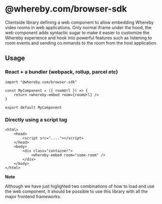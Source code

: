 # @whereby.com/browser-sdk

Clientside library defining a web component to allow embedding Whereby video rooms in web applications. Only normal iframe under the hood, the web component adds syntactic sugar to make it easier to customize the Whereby experience and hook into powerful features such as listening to room events and sending co.mmands to the room from the host application.

## Usage

### React + a bundler (webpack, rollup, parcel etc)
```
import "@whereby.com/browser-sdk"

const MyComponent = ({ roomUrl }) => {
    return <whereby-embed room={roomUrl} />
}

export default MyComponent

```

### Directly using a script tag
```
<html>
    <head>
        <script src="...."></script>
    </head>
    <body>
        <div class="container">
            <whereby-embed room="some-room" />
        </div>
    </body>
</html>
```

**Note**

Although we have just higlighted two combinations of how to load and use the web component, it should be possible to use this library with all the major frontend frameworks.